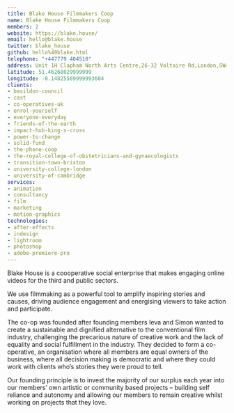 ```yaml
---
title: Blake House Filmmakers Coop
name: Blake House Filmmakers Coop
members: 2
website: https://blake.house/
email: hello@blake.house
twitter: blake_house
github: hello%40blake.html
telephone: "+447779 404510"
address: Unit 1H Clapham North Arts Centre,26-32 Voltaire Rd,London,SW4 6DH
latitude: 51.46268029999999
longitude: -0.14825569999993604
clients: 
- basildon-council
- cast
- co-operatives-uk
- enrol-yourself
- everyone-everyday
- friends-of-the-earth
- impact-hub-king-s-cross
- power-to-change
- solid-fund
- the-phone-coop
- the-royal-college-of-obstetricians-and-gynaecologists
- transition-town-brixton
- university-college-london
- university-of-cambridge
services: 
- animation
- consultancy
- film
- marketing
- motion-graphics
technologies: 
- after-effects
- indesign
- lightroom
- photoshop
- adobe-premiere-pro
---
```


Blake House is a coooperative social enterprise that makes engaging online videos for the third and public sectors.

We use filmmaking as a powerful tool to amplify inspiring stories and causes, driving audience engagement and energising viewers to take action and participate.

The co-op was founded after founding members Ieva and Simon wanted to create a sustainable and dignified alternative to the conventional film industry, challenging the precarious nature of creative work and the lack of equality and social fulfillment in the industry. They decided to form a co-operative, an organisation where all members are equal owners of the business, where all decision making is democratic and where they could work with clients who’s stories they were proud to tell.

Our founding principle is to invest the majority of our surplus each year into our members’ own artistic or community based projects – building self reliance and autonomy and allowing our members to remain creative whilst working on projects that they love.
